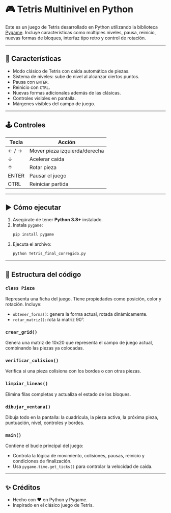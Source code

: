# 🎮 Tetris Multinivel en Python

Este es un juego de Tetris desarrollado en Python utilizando la biblioteca [Pygame](https://www.pygame.org/). Incluye características como múltiples niveles, pausa, reinicio, nuevas formas de bloques, interfaz tipo retro y control de rotación.

---

## 🧱 Características

- Modo clásico de Tetris con caída automática de piezas.
- Sistema de niveles: sube de nivel al alcanzar ciertos puntos.
- Pausa con `ENTER`.
- Reinicio con `CTRL`.
- Nuevas formas adicionales además de las clásicas.
- Controles visibles en pantalla.
- Márgenes visibles del campo de juego.

---

## 🕹️ Controles

| Tecla      | Acción                    |
|------------|---------------------------|
| ← / →      | Mover pieza izquierda/derecha |
| ↓          | Acelerar caída            |
| ↑          | Rotar pieza               |
| ENTER      | Pausar el juego           |
| CTRL       | Reiniciar partida         |

---

## ▶️ Cómo ejecutar

1. Asegúrate de tener **Python 3.8+** instalado.
2. Instala `pygame`:
   ```bash
   pip install pygame
   ```
3. Ejecuta el archivo:
   ```bash
   python Tetris_final_corregido.py
   ```

---

## 🧠 Estructura del código

### `class Pieza`
Representa una ficha del juego. Tiene propiedades como posición, color y rotación. Incluye:
- `obtener_forma()`: genera la forma actual, rotada dinámicamente.
- `rotar_matriz()`: rota la matriz 90°.

### `crear_grid()`
Genera una matriz de 10x20 que representa el campo de juego actual, combinando las piezas ya colocadas.

### `verificar_colision()`
Verifica si una pieza colisiona con los bordes o con otras piezas.

### `limpiar_lineas()`
Elimina filas completas y actualiza el estado de los bloques.

### `dibujar_ventana()`
Dibuja todo en la pantalla: la cuadrícula, la pieza activa, la próxima pieza, puntuación, nivel, controles y bordes.

### `main()`
Contiene el bucle principal del juego:
- Controla la lógica de movimiento, colisiones, pausas, reinicio y condiciones de finalización.
- Usa `pygame.time.get_ticks()` para controlar la velocidad de caída.

---

## ✨ Créditos

- Hecho con ❤️ en Python y Pygame.
- Inspirado en el clásico juego de Tetris.
